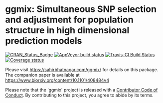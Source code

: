 # ggmix: Simultaneous SNP selection and adjustment for population structure in high dimensional prediction models

<!-- badges: start -->
[![CRAN_Status_Badge](http://www.r-pkg.org/badges/version/ggmix)](https://cran.r-project.org/package=ggmix)
[![AppVeyor build status](https://ci.appveyor.com/api/projects/status/github/sahirbhatnagar/ggmix?branch=master&svg=true)](https://ci.appveyor.com/project/sahirbhatnagar/ggmix)
[![Travis-CI Build Status](https://travis-ci.org/sahirbhatnagar/ggmix.svg?branch=master)](https://travis-ci.org/sahirbhatnagar/ggmix)
[![Coverage status](https://codecov.io/gh/sahirbhatnagar/ggmix/branch/master/graph/badge.svg)](https://codecov.io/github/sahirbhatnagar/ggmix?branch=master)
  <!-- badges: end -->


Please visit https://sahirbhatnagar.com/ggmix/ for details on this package.   
The companion paper is available at https://www.biorxiv.org/content/10.1101/408484v4

Please note that the 'ggmix' project is released with a [Contributor Code of Conduct](https://sahirbhatnagar.com/ggmix/CODE_OF_CONDUCT.html). By contributing to this project, you agree to abide by its terms.
